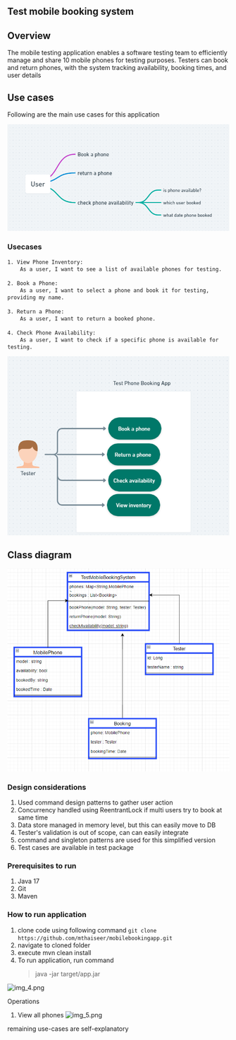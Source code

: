 ## Test mobile booking system

## Overview
The mobile testing application enables a software testing team to efficiently manage and share 10 mobile phones for testing purposes. Testers can book and return phones, with the system tracking availability, booking times, and user details

## Use cases
Following are the main use cases for this application

![img.png](img.png)

### Usecases
```text
1. View Phone Inventory:
    As a user, I want to see a list of available phones for testing.

2. Book a Phone:
    As a user, I want to select a phone and book it for testing, providing my name.
    
3. Return a Phone:
    As a user, I want to return a booked phone.

4. Check Phone Availability:
    As a user, I want to check if a specific phone is available for testing.
```
![img_3.png](img_3.png)

## Class diagram

![img_2.png](img_2.png)

### Design considerations
1. Used command design patterns to gather user action
2. Concurrency handled using ReentrantLock if multi users try to book at same time
3. Data store managed in memory level, but this can easily move to DB
4. Tester's validation is out of scope, can can easily integrate
5. command and singleton patterns are used for this simplified version
6. Test cases are available in test package 

### Prerequisites to run 
1. Java 17 
2. Git 
3. Maven 

### How to run application 
1. clone code using following command
   ````git clone  https://github.com/mthaiseer/mobilebookingapp.git````
2. navigate to cloned folder 
3. execute  mvn clean install
4. To run application, run command  
    > java -jar target/app.jar

![img_4.png](img_4.png)

Operations
1. View all phones
![img_5.png](img_5.png)

remaining use-cases are self-explanatory 

